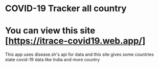 # COVID-19 Tracker all country

# You can view this site [https://itrace-covid19.web.app/]

This app uses disease.sh's api for data and this site gives some countries state covid-19 data 
like India and more country 

